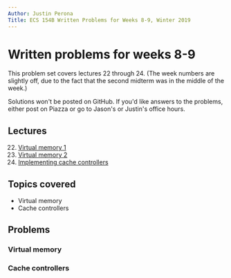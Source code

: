 ```yaml
---
Author: Justin Perona
Title: ECS 154B Written Problems for Weeks 8-9, Winter 2019
---
```


# Written problems for weeks 8-9

This problem set covers lectures 22 through 24.
(The week numbers are slightly off, due to the fact that the second midterm was in the middle of the week.)

Solutions won't be posted on GitHub.
If you'd like answers to the problems, either post on Piazza or go to Jason's or Justin's office hours.

## Lectures

22. [Virtual memory 1](https://github.com/jlpteaching/ECS154B/blob/master/lecture%20notes/03-01-Lecture-22.pdf)
23. [Virtual memory 2](https://github.com/jlpteaching/ECS154B/blob/master/lecture%20notes/03-04-Lecture-23.pdf)
24. [Implementing cache controllers](https://github.com/jlpteaching/ECS154B/blob/master/lecture%20notes/03-06-Lecture-24.pdf)

## Topics covered

* Virtual memory
* Cache controllers

## Problems

### Virtual memory

### Cache controllers
